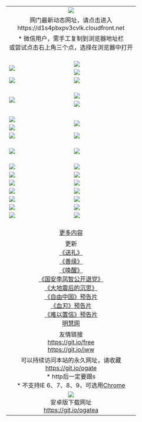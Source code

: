 ﻿<table>
  <tr></tr>
  <tr><td colspan=2 align=center><img src="https://cloud.githubusercontent.com/assets/11880933/13434984/f430fae2-e012-11e5-814f-c2df1e82b247.jpg" /></td></tr>
  <tr><td colspan=2 align=center>网门最新动态网址，请点击进入
<br>https://d1s4pbxpv3cvlk.cloudfront.net
    </td>
  </tr>
  <tr>
    <td colspan=2 align=center>* 微信用户，需手工复制到浏览器地址栏<br>或尝试点击右上角三个点，选择在浏览器中打开
    <!--br>* IE6打开动态网址须在选项中勾选TLS 1.0--></td>
  </tr>
  <tr height="20">
  <tr>
    <td rowspan=2><a href="https://d1s4pbxpv3cvlk.cloudfront.net/ogUP.aspx?name=11DKC.mp4&list=11DKC" target="_blank"><img src="https://d1s4pbxpv3cvlk.cloudfront.net/Up/11DKC1.jpg" /></a></td> 
    <td><div><a href="https://d1s4pbxpv3cvlk.cloudfront.net/ogUP.aspx?name=LRWS.mp4&list=LRWS" target="_blank"><img src="https://d1s4pbxpv3cvlk.cloudfront.net/Up/LRWS.jpg" /></a></td>
   </tr>
  <tr>
    <td><a href="https://d1s4pbxpv3cvlk.cloudfront.net/ogNiceVedio.aspx" target="_blank"><img src="https://d1s4pbxpv3cvlk.cloudfront.net/Up/11TGKDY.jpg" /></a></td>
  </tr>
  <tr>
    <td><a href="https://d1s4pbxpv3cvlk.cloudfront.net/ogUP.aspx?name=_EA/%CA%AE%C4%EA.mp4&count=http://odisk.org/Up/_EA/%CA%AE%C4%EA.mp4;http://odisk.org/Up/_EE/%CC%CE%B8%E7%D9%A9%B5%E7%D3%B0%A3%BA%CA%AE%C4%EA.mp4|2|%CA%AE%C4%EA|%D5%FD%C6%AC;%CC%CE%B8%E7%D9%A9%B5%E7%D3%B0" target="_blank"><img src="https://d1s4pbxpv3cvlk.cloudfront.net/Up/_EA/%E5%8D%81%E5%B9%B4_135.jpg" /></a></td>
    <td><a href="https://d1s4pbxpv3cvlk.cloudfront.net/ogUP.aspx?name=_EC%C9%FA%CB%C0%D3%EB%C2%D6%BB%D8.mp4&count=http://v.ifeng.com/documentary/discovery/201501/039bdca9-5c34-4796-b332-43b8f831efce.shtml;http://v.ifeng.com/documentary/society/201501/030cc825-2840-4536-a0b8-416c88375055.shtml;http://v.ifeng.com/documentary/society/201501/03a412f8-32ec-4e18-81ba-98acf64ec1ca.shtml;http://v.ifeng.com/documentary/society/201501/03c58012-8e01-456a-9097-615b3b24a709.shtml|4|%C9%FA%CB%C0%D3%EB%C2%D6%BB%D8" target="_blank"><img src="https://d1s4pbxpv3cvlk.cloudfront.net/Up/_EC/%E7%94%9F%E6%AD%BB%E4%B8%8E%E8%BD%AE%E5%9B%9E_135.jpg" /></a></td>
  </tr>
  <tr height="20">
  <tr>
    <td rowspan=2><a href="https://d1s4pbxpv3cvlk.cloudfront.net/ogUP.aspx?name=4EE/DJ.mp4&list=4EEDJ" target="_blank"><img src="https://d1s4pbxpv3cvlk.cloudfront.net/Up/4EE/DJ140.jpg"/></a></td>
    <td><a href="https://d1s4pbxpv3cvlk.cloudfront.net/ogUP.aspx?name=4EE/ZG.mp4&list=4EEZG" target="_blank"><img src="https://d1s4pbxpv3cvlk.cloudfront.net/Up/4EE/ZG0.jpg"/></a></td>
    <!--td><a href="https://d1s4pbxpv3cvlk.cloudfront.net/ogUP.aspx?name=4EE/QQ.mp4&list=4EEQQ" target="_blank"><img src="https://d1s4pbxpv3cvlk.cloudfront.net/Up/4EE/QQ0.jpg"/></a></td>
    <td><a href="https://d1s4pbxpv3cvlk.cloudfront.net/ogUP.aspx?name=4EE/HQ.mp4&list=4EEHQ" target="_blank"><img src="https://d1s4pbxpv3cvlk.cloudfront.net/Up/4EE/HQ0.jpg"/></a></td-->
  </tr>
  <tr>
    <td><a href="https://d1s4pbxpv3cvlk.cloudfront.net/onCO.aspx?list=XWPL&mode=m" target="_blank"><img src="https://d1s4pbxpv3cvlk.cloudfront.net/Up/0WZTT.jpg" /></a></td> 
  </tr>
  <tr height="20">
  <tr>
    <td><a href="https://d1s4pbxpv3cvlk.cloudfront.net/ogUP.aspx?name=JQR.mp4&count=2" target="_blank"><img src="https://d1s4pbxpv3cvlk.cloudfront.net/Up/JQR.jpg" /></a></td>   
    <td rowspan=2><a href="https://d1s4pbxpv3cvlk.cloudfront.net/ogUP.aspx?name=JP.mp4&count=9" target="_blank"><img src="https://d1s4pbxpv3cvlk.cloudfront.net/Up/JP.jpg" /></td>
  </tr>
  <tr>
    <td><a href="https://d1s4pbxpv3cvlk.cloudfront.net/ogUP.aspx?name=WH.mp4" target="_blank"><img src="https://d1s4pbxpv3cvlk.cloudfront.net/Up/WH.jpg" /></a></td>
  </tr>
  <tr>
    <td><a href="https://d1s4pbxpv3cvlk.cloudfront.net/ogUP.aspx?name=SSZJ.mp4&list=SSZJ" target="_blank"><img src="https://d1s4pbxpv3cvlk.cloudfront.net/Up/SSZJ.jpg" /></a></td>
    <td><a href="https://d1s4pbxpv3cvlk.cloudfront.net/ogUP.aspx?name=WLSH.mp4&count=2" target="_blank"><img src="https://d1s4pbxpv3cvlk.cloudfront.net/Up/WLSH.jpg" /></a</td>
  </tr>
  <tr height="20">
  <tr>
    <td><a href="https://d1s4pbxpv3cvlk.cloudfront.net/ogUP.aspx?name=ZY.mp4&count=2015|16" target="_blank"><img src="https://d1s4pbxpv3cvlk.cloudfront.net/Up/ZY.jpg" /></a</td>
    <td><a href="https://d1s4pbxpv3cvlk.cloudfront.net/ogUP.aspx?name=XTFY.mp4&count=B|2,A|24" target="_blank"><img src="https://d1s4pbxpv3cvlk.cloudfront.net/Up/XTFY.jpg" /></a></td>
  </tr>
  <tr height="20">
  </tr>
  <!--tr>
    <td><a href="https://d1s4pbxpv3cvlk.cloudfront.net/ogUP.aspx?name=4EE/GX.mp4&list=4EEGX" target="_blank"><img src="https://d1s4pbxpv3cvlk.cloudfront.net/Up/4EE/GX0.jpg"/></a></td>
    <td><a href="https://d1s4pbxpv3cvlk.cloudfront.net/ogUP.aspx?name=4EE/HD.mp4&list=4EEHD" target="_blank"><img src="https://d1s4pbxpv3cvlk.cloudfront.net/Up/4EE/HD0.jpg"/></a></td>
  </tr>
  <tr>
    <td><a href="https://d1s4pbxpv3cvlk.cloudfront.net/ogUP.aspx?name=4EE/TX.mp4&list=4EETX" target="_blank"><img src="https://d1s4pbxpv3cvlk.cloudfront.net/Up/4EE/TX0.jpg"/></a></td>
    <td><a href="https://d1s4pbxpv3cvlk.cloudfront.net/ogUP.aspx?name=4EE/WZ.mp4&list=4EEWZ" target="_blank"><img src="https://d1s4pbxpv3cvlk.cloudfront.net/Up/4EE/WZ0.jpg"/></a></td>
  </tr-->
  <tr>
    <td><a href="https://d1s4pbxpv3cvlk.cloudfront.net/onUP.aspx?name=https://d1ni6yqhqrtjo7.cloudfront.net/" target="_blank"><img src="https://d1s4pbxpv3cvlk.cloudfront.net/Up/0DTW.jpg"/></a></td>
    <td><a href="https://d1s4pbxpv3cvlk.cloudfront.net/onUP.aspx?name=https://d240ns8up8earz.cloudfront.net/acenter/" target="_blank"><img src="https://d1s4pbxpv3cvlk.cloudfront.net/Up/0TDW.jpg" /></a></td>
  </tr>
  <tr>
    <td><a href="https://d1s4pbxpv3cvlk.cloudfront.net/onUP.aspx?name=https://d4508d6vomz2p.cloudfront.net/gb/nsc413.htm" target="_blank"><img src="https://d1s4pbxpv3cvlk.cloudfront.net/Up/0DJY.jpg" /></a></td>
    <td><a href="https://d1s4pbxpv3cvlk.cloudfront.net/onUP.aspx?name=https://d4apjbhkuxer1.cloudfront.net/xtr/gb/prog204.html" target="_blank"><img src="https://d1s4pbxpv3cvlk.cloudfront.net/Up/0XTR.jpg" /></a></td>
  </tr>
  <tr>
    <td><a href="https://d1s4pbxpv3cvlk.cloudfront.net/onUP.aspx?name=https://d3aj00iefsmfgc.cloudfront.net/" target="_blank"><img src="https://d1s4pbxpv3cvlk.cloudfront.net/Up/0MHW.jpg" /></a></td>
    <td><a href="https://d1s4pbxpv3cvlk.cloudfront.net/onUP.aspx?name=https://d20wz7qt14x5d2.cloudfront.net/" target="_blank"><img src="https://d1s4pbxpv3cvlk.cloudfront.net/Up/0ZJW.jpg" /></a></td>
  </tr>
  <tr>
    <td><a href="https://d1s4pbxpv3cvlk.cloudfront.net/ogUP.aspx?name=0FG.zip" target="_blank"><img src="https://d1s4pbxpv3cvlk.cloudfront.net/Up/0FG.jpg" /></a></td>
    <td><a href="https://d1s4pbxpv3cvlk.cloudfront.net/ogUP.aspx?name=0FGA.apk" target="_blank"><img src="https://d1s4pbxpv3cvlk.cloudfront.net/Up/0FGA.jpg" /></a></td>
  </tr>
  <tr>
    <td><a href="https://d1s4pbxpv3cvlk.cloudfront.net/ogUP.aspx?name=0U.zip" target="_blank"><img src="https://d1s4pbxpv3cvlk.cloudfront.net/Up/0U.jpg" /></a></td>
    <td><a href="https://d1s4pbxpv3cvlk.cloudfront.net/ogUP.aspx?name=0UA.apk" target="_blank"><img src="https://d1s4pbxpv3cvlk.cloudfront.net/Up/0UA.jpg" /></a></td>
  </tr>
  <tr>
    <td><a href="https://d1s4pbxpv3cvlk.cloudfront.net/ogUP.aspx?name=0iPPOTV.zip" target="_blank"><img src="https://d1s4pbxpv3cvlk.cloudfront.net/Up/0iPPOTV.jpg" /></a></td>
    <td><a href="https://d1s4pbxpv3cvlk.cloudfront.net/ogUP.aspx?name=0iNTD.apk" target="_blank"><img src="https://d1s4pbxpv3cvlk.cloudfront.net/Up/0iNTD.jpg" /></a></td>
  </tr>
  <!--tr>
    <td><a href="https://d1s4pbxpv3cvlk.cloudfront.net/ogNice.aspx" target="_blank"><img src="https://d1s4pbxpv3cvlk.cloudfront.net/Up/0WCYY.jpg" /></a></td>
    <td><a href="https://d1s4pbxpv3cvlk.cloudfront.net/onCO.aspx?list=XWPL&mode=m" target="_blank"><img src="https://d1s4pbxpv3cvlk.cloudfront.net/Up/0WZTT.jpg" /></a></td> 
  </tr-->
  <tr>
    <td><a href="https://d1s4pbxpv3cvlk.cloudfront.net/ogDY.aspx" target="_blank"><img src="https://d1s4pbxpv3cvlk.cloudfront.net/Up/0FK.jpg" /></a></td>
    <td><a href="https://d1s4pbxpv3cvlk.cloudfront.net/ogST.aspx" target="_blank"><img src="https://d1s4pbxpv3cvlk.cloudfront.net/Up/0ST.jpg" /></a></td> 
  </tr>
  <tr height="20">
  <tr>
    <td colspan=2 align=center><a href="https://d1s4pbxpv3cvlk.cloudfront.net/ogNice.aspx">更多内容</a>
    </td>
  </tr>
  <tr>
    <td colspan=2 align=center>更新<br>
      <a href="https://d1s4pbxpv3cvlk.cloudfront.net/ogUP.aspx?name=4ESL.mp4" target="_blank">《送礼》</a><br>
      <a href="https://d1s4pbxpv3cvlk.cloudfront.net/ogUP.aspx?name=4ESY.mp4" target="_blank">《善缘》</a><br>
      <a href="https://d1s4pbxpv3cvlk.cloudfront.net/ogUP.aspx?name=4EHX.mp4" target="_blank">《唤醒》</a><br>
      <a href="https://d1s4pbxpv3cvlk.cloudfront.net/ogUP.aspx?name=4LFZ.mp4" target="_blank">《国安李凤智公开退党》</a><br>
      <a href="https://d1s4pbxpv3cvlk.cloudfront.net/ogUP.aspx?name=4DDZHDCS.mp4" target="_blank">《大地震后的沉思》</a><br>
      <a href="https://d1s4pbxpv3cvlk.cloudfront.net/ogUP.aspx?name=11ZYZG0.mp4" target="_blank">《自由中国》预告片</a><br>
      <a href="https://d1s4pbxpv3cvlk.cloudfront.net/ogUP.aspx?name=11XR.mp4" target="_blank">《血刃》预告片</a><br>
      <a href="https://d1s4pbxpv3cvlk.cloudfront.net/ogUP.aspx?name=11NYZX.mp4&count=2" target="_blank">《难以置信》预告片</a><br>
      <a href="https://d1s4pbxpv3cvlk.cloudfront.net/onUP.aspx?name=https://www.minghui.org/" target="_blank">明慧网</a>
    </td>
  </tr>
  <tr>
    <td colspan=2 align=center>友情链接<br>
      <a href="https://git.io/free" target="_blank">https://git.io/free</a><br>
      <a href="https://git.io/jww" target="_blank">https://git.io/jww</a>
    </td>
  </tr>
  <tr>
    <td colspan=2 align=center>可以持续访问本站的永久网址，请收藏<br/><a href="https://git.io/ogate" target="_blank">https://git.io/ogate</a><br/>* http后一定要跟s<br/>* 不支持IE 6、7、8、9，可选用<a href="https://d1s4pbxpv3cvlk.cloudfront.net/ogUP.aspx?name=0ChromePortable.zip">Chrome</a></td>
  </tr>
  <tr>
    <td colspan=2 align=center><a href="https://d1s4pbxpv3cvlk.cloudfront.net/ogUP.aspx?name=0oGate.apk" target="_blank"><img src="https://cloud.githubusercontent.com/assets/11880933/13720399/75e143ee-e842-11e5-9f0a-1421f423c80f.jpg" /></a><br>安卓版下载网址<br><a href="https://git.io/ogatea">https://git.io/ogatea</a></td>
  </tr>
  <!--tr>
    <td colspan=2 align=center>可能失效的动态网址
    </td>
  </tr-->
</table>
